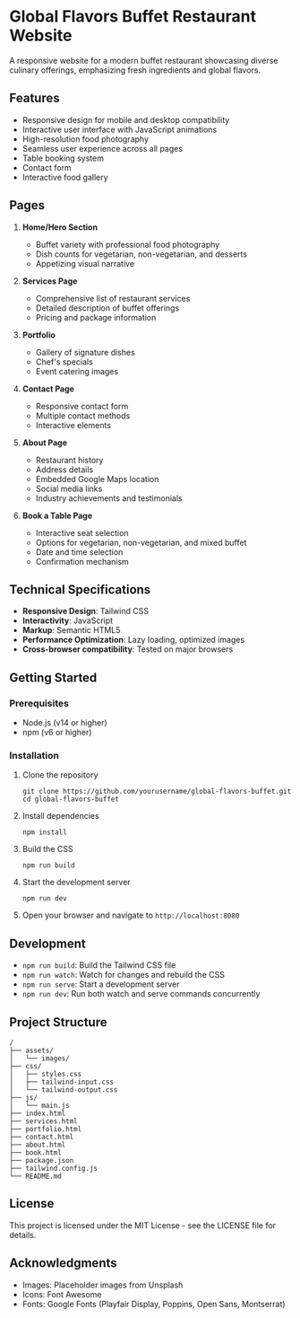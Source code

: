 # Global Flavors Buffet Restaurant Website

A responsive website for a modern buffet restaurant showcasing diverse culinary offerings, emphasizing fresh ingredients and global flavors.

## Features

- Responsive design for mobile and desktop compatibility
- Interactive user interface with JavaScript animations
- High-resolution food photography
- Seamless user experience across all pages
- Table booking system
- Contact form
- Interactive food gallery

## Pages

1. **Home/Hero Section**
   - Buffet variety with professional food photography
   - Dish counts for vegetarian, non-vegetarian, and desserts
   - Appetizing visual narrative

2. **Services Page**
   - Comprehensive list of restaurant services
   - Detailed description of buffet offerings
   - Pricing and package information

3. **Portfolio**
   - Gallery of signature dishes
   - Chef's specials
   - Event catering images

4. **Contact Page**
   - Responsive contact form
   - Multiple contact methods
   - Interactive elements

5. **About Page**
   - Restaurant history
   - Address details
   - Embedded Google Maps location
   - Social media links
   - Industry achievements and testimonials

6. **Book a Table Page**
   - Interactive seat selection
   - Options for vegetarian, non-vegetarian, and mixed buffet
   - Date and time selection
   - Confirmation mechanism

## Technical Specifications

- **Responsive Design**: Tailwind CSS
- **Interactivity**: JavaScript
- **Markup**: Semantic HTML5
- **Performance Optimization**: Lazy loading, optimized images
- **Cross-browser compatibility**: Tested on major browsers

## Getting Started

### Prerequisites

- Node.js (v14 or higher)
- npm (v6 or higher)

### Installation

1. Clone the repository
   ```
   git clone https://github.com/yourusername/global-flavors-buffet.git
   cd global-flavors-buffet
   ```

2. Install dependencies
   ```
   npm install
   ```

3. Build the CSS
   ```
   npm run build
   ```

4. Start the development server
   ```
   npm run dev
   ```

5. Open your browser and navigate to `http://localhost:8080`

## Development

- `npm run build`: Build the Tailwind CSS file
- `npm run watch`: Watch for changes and rebuild the CSS
- `npm run serve`: Start a development server
- `npm run dev`: Run both watch and serve commands concurrently

## Project Structure

```
/
├── assets/
│   └── images/
├── css/
│   ├── styles.css
│   ├── tailwind-input.css
│   └── tailwind-output.css
├── js/
│   └── main.js
├── index.html
├── services.html
├── portfolio.html
├── contact.html
├── about.html
├── book.html
├── package.json
├── tailwind.config.js
└── README.md
```

## License

This project is licensed under the MIT License - see the LICENSE file for details.

## Acknowledgments

- Images: Placeholder images from Unsplash
- Icons: Font Awesome
- Fonts: Google Fonts (Playfair Display, Poppins, Open Sans, Montserrat)